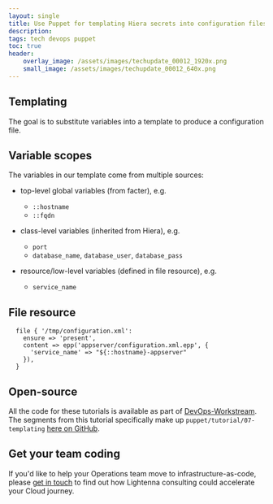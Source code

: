 ```yaml
---
layout: single
title: Use Puppet for templating Hiera secrets into configuration files
description: 
tags: tech devops puppet
toc: true
header:
    overlay_image: /assets/images/techupdate_00012_1920x.png
    small_image: /assets/images/techupdate_00012_640x.png
---
```


## Templating
The goal is to substitute variables into a template to produce a configuration file.

## Variable scopes
The variables in our template come from multiple sources:

* top-level global variables (from facter), e.g.
    * `::hostname`
    * `::fqdn`

* class-level variables (inherited from Hiera), e.g.
    * `port`
    * `database_name`, `database_user`, `database_pass`

* resource/low-level variables (defined in file resource), e.g.
    * `service_name`

## File resource
```
  file { '/tmp/configuration.xml':
    ensure => 'present',
    content => epp('appserver/configuration.xml.epp', {
      'service_name' => "${::hostname}-appserver"
    }),
  }
```

## Open-source
All the code for these tutorials is available as part of [DevOps-Workstream](https://github.com/lightenna/devops-workstream). 
The segments from this tutorial specifically make up `puppet/tutorial/07-templating` [here on GitHub](https://github.com/lightenna/devops-workstream/tree/master/puppet/tutorial/).

## Get your team coding
If you'd like to help your Operations team move to infrastructure-as-code, please [get in touch](/contact) to find out how Lightenna consulting could accelerate your Cloud journey.
